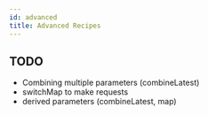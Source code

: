 ```yaml
---
id: advanced
title: Advanced Recipes
---
```


## TODO

- Combining multiple parameters (combineLatest)
- switchMap to make requests
- derived parameters (combineLatest, map)
